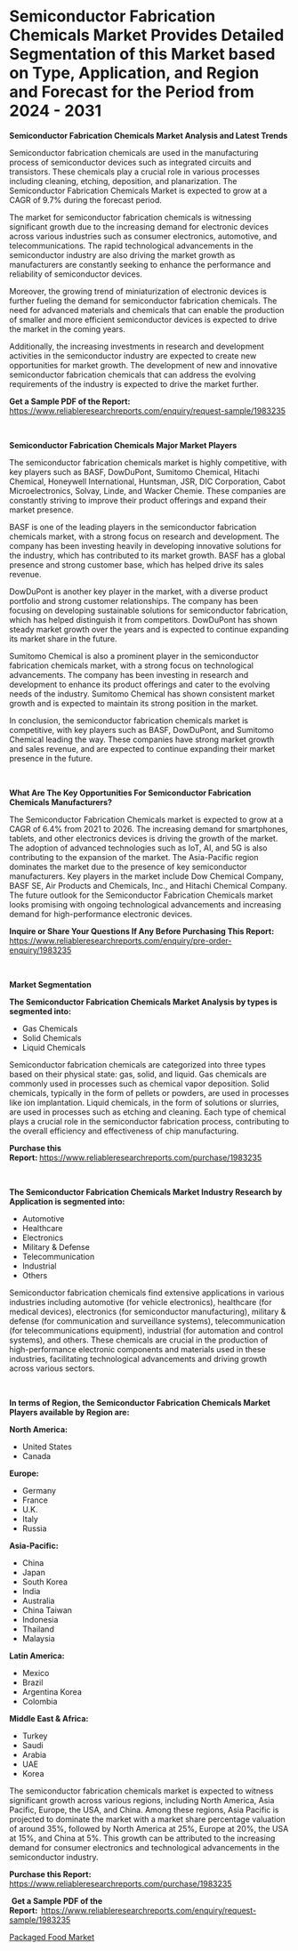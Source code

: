 <p><h1>Semiconductor Fabrication Chemicals Market Provides Detailed Segmentation of this Market based on Type, Application, and Region and Forecast for the Period from 2024 - 2031</h1></p><p><strong>Semiconductor Fabrication Chemicals Market Analysis and Latest Trends</strong></p>
<p><p>Semiconductor fabrication chemicals are used in the manufacturing process of semiconductor devices such as integrated circuits and transistors. These chemicals play a crucial role in various processes including cleaning, etching, deposition, and planarization. The Semiconductor Fabrication Chemicals Market is expected to grow at a CAGR of 9.7% during the forecast period.</p><p>The market for semiconductor fabrication chemicals is witnessing significant growth due to the increasing demand for electronic devices across various industries such as consumer electronics, automotive, and telecommunications. The rapid technological advancements in the semiconductor industry are also driving the market growth as manufacturers are constantly seeking to enhance the performance and reliability of semiconductor devices.</p><p>Moreover, the growing trend of miniaturization of electronic devices is further fueling the demand for semiconductor fabrication chemicals. The need for advanced materials and chemicals that can enable the production of smaller and more efficient semiconductor devices is expected to drive the market in the coming years.</p><p>Additionally, the increasing investments in research and development activities in the semiconductor industry are expected to create new opportunities for market growth. The development of new and innovative semiconductor fabrication chemicals that can address the evolving requirements of the industry is expected to drive the market further.</p></p>
<p><strong>Get a Sample PDF of the Report:&nbsp;</strong> <a href="https://www.reliableresearchreports.com/enquiry/request-sample/1983235">https://www.reliableresearchreports.com/enquiry/request-sample/1983235</a></p>
<p>&nbsp;</p>
<p><strong>Semiconductor Fabrication Chemicals Major Market Players</strong></p>
<p><p>The semiconductor fabrication chemicals market is highly competitive, with key players such as BASF, DowDuPont, Sumitomo Chemical, Hitachi Chemical, Honeywell International, Huntsman, JSR, DIC Corporation, Cabot Microelectronics, Solvay, Linde, and Wacker Chemie. These companies are constantly striving to improve their product offerings and expand their market presence.</p><p>BASF is one of the leading players in the semiconductor fabrication chemicals market, with a strong focus on research and development. The company has been investing heavily in developing innovative solutions for the industry, which has contributed to its market growth. BASF has a global presence and strong customer base, which has helped drive its sales revenue.</p><p>DowDuPont is another key player in the market, with a diverse product portfolio and strong customer relationships. The company has been focusing on developing sustainable solutions for semiconductor fabrication, which has helped distinguish it from competitors. DowDuPont has shown steady market growth over the years and is expected to continue expanding its market share in the future.</p><p>Sumitomo Chemical is also a prominent player in the semiconductor fabrication chemicals market, with a strong focus on technological advancements. The company has been investing in research and development to enhance its product offerings and cater to the evolving needs of the industry. Sumitomo Chemical has shown consistent market growth and is expected to maintain its strong position in the market.</p><p>In conclusion, the semiconductor fabrication chemicals market is competitive, with key players such as BASF, DowDuPont, and Sumitomo Chemical leading the way. These companies have strong market growth and sales revenue, and are expected to continue expanding their market presence in the future.</p></p>
<p>&nbsp;</p>
<p><strong>What Are The Key Opportunities For Semiconductor Fabrication Chemicals Manufacturers?</strong></p>
<p><p>The Semiconductor Fabrication Chemicals market is expected to grow at a CAGR of 6.4% from 2021 to 2026. The increasing demand for smartphones, tablets, and other electronics devices is driving the growth of the market. The adoption of advanced technologies such as IoT, AI, and 5G is also contributing to the expansion of the market. The Asia-Pacific region dominates the market due to the presence of key semiconductor manufacturers. Key players in the market include Dow Chemical Company, BASF SE, Air Products and Chemicals, Inc., and Hitachi Chemical Company. The future outlook for the Semiconductor Fabrication Chemicals market looks promising with ongoing technological advancements and increasing demand for high-performance electronic devices.</p></p>
<p><strong>Inquire or Share Your Questions If Any Before Purchasing This Report:</strong> <a href="https://www.reliableresearchreports.com/enquiry/pre-order-enquiry/1983235">https://www.reliableresearchreports.com/enquiry/pre-order-enquiry/1983235</a></p>
<p>&nbsp;</p>
<p><strong>Market Segmentation</strong></p>
<p><strong>The Semiconductor Fabrication Chemicals Market Analysis by types is segmented into:</strong></p>
<p><ul><li>Gas Chemicals</li><li>Solid Chemicals</li><li>Liquid Chemicals</li></ul></p>
<p><p>Semiconductor fabrication chemicals are categorized into three types based on their physical state: gas, solid, and liquid. Gas chemicals are commonly used in processes such as chemical vapor deposition. Solid chemicals, typically in the form of pellets or powders, are used in processes like ion implantation. Liquid chemicals, in the form of solutions or slurries, are used in processes such as etching and cleaning. Each type of chemical plays a crucial role in the semiconductor fabrication process, contributing to the overall efficiency and effectiveness of chip manufacturing.</p></p>
<p><strong>Purchase this Report:&nbsp;</strong><a href="https://www.reliableresearchreports.com/purchase/1983235">https://www.reliableresearchreports.com/purchase/1983235</a></p>
<p>&nbsp;</p>
<p><strong>The Semiconductor Fabrication Chemicals Market Industry Research by Application is segmented into:</strong></p>
<p><ul><li>Automotive</li><li>Healthcare</li><li>Electronics</li><li>Military & Defense</li><li>Telecommunication</li><li>Industrial</li><li>Others</li></ul></p>
<p><p>Semiconductor fabrication chemicals find extensive applications in various industries including automotive (for vehicle electronics), healthcare (for medical devices), electronics (for semiconductor manufacturing), military & defense (for communication and surveillance systems), telecommunication (for telecommunications equipment), industrial (for automation and control systems), and others. These chemicals are crucial in the production of high-performance electronic components and materials used in these industries, facilitating technological advancements and driving growth across various sectors.</p></p>
<p>&nbsp;</p>
<p><strong>In terms of Region, the Semiconductor Fabrication Chemicals Market Players available by Region are:</strong></p>
<p>
    <p> <strong> North America: </strong>
        <ul>
            <li>United States</li>
            <li>Canada</li>
        </ul>
        </p> 
    <p> <strong> Europe: </strong>
        <ul>
            <li>Germany</li>
            <li>France</li>
            <li>U.K.</li>
            <li>Italy</li>
            <li>Russia</li>
        </ul>
        </p> 
    <p> <strong> Asia-Pacific: </strong>
        <ul>
            <li>China</li>
            <li>Japan</li>
            <li>South Korea</li>
            <li>India</li>
            <li>Australia</li>
            <li>China Taiwan</li>
            <li>Indonesia</li>
            <li>Thailand</li>
            <li>Malaysia</li>
        </ul>
        </p> 
    <p> <strong> Latin America: </strong>
        <ul>
            <li>Mexico</li>
            <li>Brazil</li>
            <li>Argentina Korea</li>
            <li>Colombia</li>
        </ul>
        </p> 
    <p> <strong> Middle East & Africa: </strong>
        <ul>
            <li>Turkey</li>
            <li>Saudi</li>
            <li>Arabia</li>
            <li>UAE</li>
            <li>Korea</li>
        </ul>
    </p>
    </p>
<p><p>The semiconductor fabrication chemicals market is expected to witness significant growth across various regions, including North America, Asia Pacific, Europe, the USA, and China. Among these regions, Asia Pacific is projected to dominate the market with a market share percentage valuation of around 35%, followed by North America at 25%, Europe at 20%, the USA at 15%, and China at 5%. This growth can be attributed to the increasing demand for consumer electronics and technological advancements in the semiconductor industry.</p></p>
<p><strong>Purchase this Report: </strong><a href="https://www.reliableresearchreports.com/purchase/1983235">https://www.reliableresearchreports.com/purchase/1983235</a></p>
<p>&nbsp;<strong>Get a Sample PDF of the Report:&nbsp;&nbsp;</strong><a href="https://www.reliableresearchreports.com/enquiry/request-sample/1983235">https://www.reliableresearchreports.com/enquiry/request-sample/1983235</a></p>
<p><strong></strong></p>
<p><p><a href="https://circular-yam-9b9.notion.site/Packaged-Food-Market-Furnish-Information-about-Market-Size-Market-Share-Market-Dynamics-and-Proje-82811ae4bb2d40d0a9b1a6cf936505d1">Packaged Food Market</a></p></p>